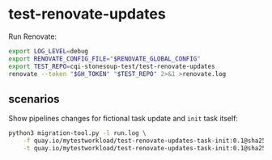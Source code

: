 # test-renovate-updates

Run Renovate:

```bash
export LOG_LEVEL=debug
export RENOVATE_CONFIG_FILE="$RENOVATE_GLOBAL_CONFIG"
export TEST_REPO=cqi-stonesoup-test/test-renovate-updates
renovate --token "$GH_TOKEN" "$TEST_REPO" 2>&1 >renovate.log
```

## scenarios

Show pipelines changes for fictional task update and `init` task itself:

```bash
python3 migration-tool.py -l run.log \
    -f quay.io/mytestworkload/test-renovate-updates-task-init:0.1@sha256:00e467c83c0188130134e0581bdd1d74fa3657ac1cef96345d92d50f9c96e3b0 \
    -t quay.io/mytestworkload/test-renovate-updates-task-init:0.1@sha256:13534468b93b03a01bf78ac9345f5e8c8d2d6d2e65cb11e6431526642e5730ff
```
